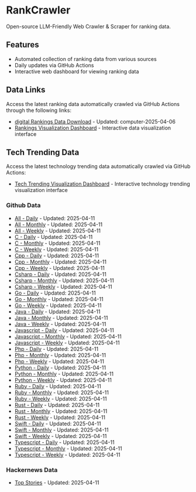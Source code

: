 # RankCrawler

Open-source LLM-Friendly Web Crawler & Scraper for ranking data.

## Features

* Automated collection of ranking data from various sources
* Daily updates via GitHub Actions
* Interactive web dashboard for viewing ranking data


## Data Links

Access the latest ranking data automatically crawled via GitHub Actions through the following links:

* [digital Rankings Data Download](https://github.com/chenjy16/RankCrawler/blob/main/data/1688/digital_computer_2025-04-06.json) - Updated: computer-2025-04-06
* [Rankings Visualization Dashboard](https://chenjy16.github.io/RankCrawler/1688_rankings.html) - Interactive data visualization interface




## Tech Trending Data

Access the latest technology trending data automatically crawled via GitHub Actions:

* [Tech Trending Visualization Dashboard](https://chenjy16.github.io/RankCrawler/tech_trending.html) - Interactive technology trending visualization interface

### Github Data

* [All - Daily](https://github.com/chenjy16/RankCrawler/blob/main/data/github/github_all_daily_2025-04-11.json) - Updated: 2025-04-11
* [All - Monthly](https://github.com/chenjy16/RankCrawler/blob/main/data/github/github_all_monthly_2025-04-11.json) - Updated: 2025-04-11
* [All - Weekly](https://github.com/chenjy16/RankCrawler/blob/main/data/github/github_all_weekly_2025-04-11.json) - Updated: 2025-04-11
* [C - Daily](https://github.com/chenjy16/RankCrawler/blob/main/data/github/github_c_daily_2025-04-11.json) - Updated: 2025-04-11
* [C - Monthly](https://github.com/chenjy16/RankCrawler/blob/main/data/github/github_c_monthly_2025-04-11.json) - Updated: 2025-04-11
* [C - Weekly](https://github.com/chenjy16/RankCrawler/blob/main/data/github/github_c_weekly_2025-04-11.json) - Updated: 2025-04-11
* [Cpp - Daily](https://github.com/chenjy16/RankCrawler/blob/main/data/github/github_cpp_daily_2025-04-11.json) - Updated: 2025-04-11
* [Cpp - Monthly](https://github.com/chenjy16/RankCrawler/blob/main/data/github/github_cpp_monthly_2025-04-11.json) - Updated: 2025-04-11
* [Cpp - Weekly](https://github.com/chenjy16/RankCrawler/blob/main/data/github/github_cpp_weekly_2025-04-11.json) - Updated: 2025-04-11
* [Csharp - Daily](https://github.com/chenjy16/RankCrawler/blob/main/data/github/github_csharp_daily_2025-04-11.json) - Updated: 2025-04-11
* [Csharp - Monthly](https://github.com/chenjy16/RankCrawler/blob/main/data/github/github_csharp_monthly_2025-04-11.json) - Updated: 2025-04-11
* [Csharp - Weekly](https://github.com/chenjy16/RankCrawler/blob/main/data/github/github_csharp_weekly_2025-04-11.json) - Updated: 2025-04-11
* [Go - Daily](https://github.com/chenjy16/RankCrawler/blob/main/data/github/github_go_daily_2025-04-11.json) - Updated: 2025-04-11
* [Go - Monthly](https://github.com/chenjy16/RankCrawler/blob/main/data/github/github_go_monthly_2025-04-11.json) - Updated: 2025-04-11
* [Go - Weekly](https://github.com/chenjy16/RankCrawler/blob/main/data/github/github_go_weekly_2025-04-11.json) - Updated: 2025-04-11
* [Java - Daily](https://github.com/chenjy16/RankCrawler/blob/main/data/github/github_java_daily_2025-04-11.json) - Updated: 2025-04-11
* [Java - Monthly](https://github.com/chenjy16/RankCrawler/blob/main/data/github/github_java_monthly_2025-04-11.json) - Updated: 2025-04-11
* [Java - Weekly](https://github.com/chenjy16/RankCrawler/blob/main/data/github/github_java_weekly_2025-04-11.json) - Updated: 2025-04-11
* [Javascript - Daily](https://github.com/chenjy16/RankCrawler/blob/main/data/github/github_javascript_daily_2025-04-11.json) - Updated: 2025-04-11
* [Javascript - Monthly](https://github.com/chenjy16/RankCrawler/blob/main/data/github/github_javascript_monthly_2025-04-11.json) - Updated: 2025-04-11
* [Javascript - Weekly](https://github.com/chenjy16/RankCrawler/blob/main/data/github/github_javascript_weekly_2025-04-11.json) - Updated: 2025-04-11
* [Php - Daily](https://github.com/chenjy16/RankCrawler/blob/main/data/github/github_php_daily_2025-04-11.json) - Updated: 2025-04-11
* [Php - Monthly](https://github.com/chenjy16/RankCrawler/blob/main/data/github/github_php_monthly_2025-04-11.json) - Updated: 2025-04-11
* [Php - Weekly](https://github.com/chenjy16/RankCrawler/blob/main/data/github/github_php_weekly_2025-04-11.json) - Updated: 2025-04-11
* [Python - Daily](https://github.com/chenjy16/RankCrawler/blob/main/data/github/github_python_daily_2025-04-11.json) - Updated: 2025-04-11
* [Python - Monthly](https://github.com/chenjy16/RankCrawler/blob/main/data/github/github_python_monthly_2025-04-11.json) - Updated: 2025-04-11
* [Python - Weekly](https://github.com/chenjy16/RankCrawler/blob/main/data/github/github_python_weekly_2025-04-11.json) - Updated: 2025-04-11
* [Ruby - Daily](https://github.com/chenjy16/RankCrawler/blob/main/data/github/github_ruby_daily_2025-04-11.json) - Updated: 2025-04-11
* [Ruby - Monthly](https://github.com/chenjy16/RankCrawler/blob/main/data/github/github_ruby_monthly_2025-04-11.json) - Updated: 2025-04-11
* [Ruby - Weekly](https://github.com/chenjy16/RankCrawler/blob/main/data/github/github_ruby_weekly_2025-04-11.json) - Updated: 2025-04-11
* [Rust - Daily](https://github.com/chenjy16/RankCrawler/blob/main/data/github/github_rust_daily_2025-04-11.json) - Updated: 2025-04-11
* [Rust - Monthly](https://github.com/chenjy16/RankCrawler/blob/main/data/github/github_rust_monthly_2025-04-11.json) - Updated: 2025-04-11
* [Rust - Weekly](https://github.com/chenjy16/RankCrawler/blob/main/data/github/github_rust_weekly_2025-04-11.json) - Updated: 2025-04-11
* [Swift - Daily](https://github.com/chenjy16/RankCrawler/blob/main/data/github/github_swift_daily_2025-04-11.json) - Updated: 2025-04-11
* [Swift - Monthly](https://github.com/chenjy16/RankCrawler/blob/main/data/github/github_swift_monthly_2025-04-11.json) - Updated: 2025-04-11
* [Swift - Weekly](https://github.com/chenjy16/RankCrawler/blob/main/data/github/github_swift_weekly_2025-04-11.json) - Updated: 2025-04-11
* [Typescript - Daily](https://github.com/chenjy16/RankCrawler/blob/main/data/github/github_typescript_daily_2025-04-11.json) - Updated: 2025-04-11
* [Typescript - Monthly](https://github.com/chenjy16/RankCrawler/blob/main/data/github/github_typescript_monthly_2025-04-11.json) - Updated: 2025-04-11
* [Typescript - Weekly](https://github.com/chenjy16/RankCrawler/blob/main/data/github/github_typescript_weekly_2025-04-11.json) - Updated: 2025-04-11

### Hackernews Data

* [Top Stories](https://github.com/chenjy16/RankCrawler/blob/main/data/hackernews/hackernews_top_2025-04-11.json) - Updated: 2025-04-11


